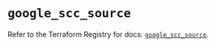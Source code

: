 # `google_scc_source`

Refer to the Terraform Registry for docs: [`google_scc_source`](https://registry.terraform.io/providers/hashicorp/google-beta/5.23.0/docs/resources/google_scc_source).
